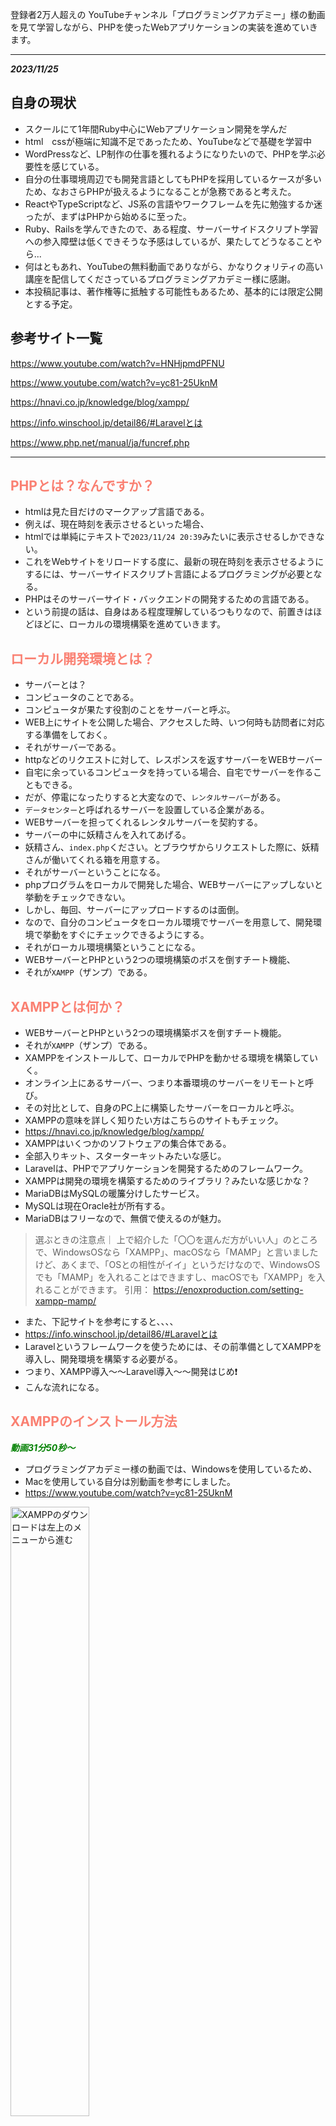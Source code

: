 登録者2万人超えの YouTubeチャンネル「プログラミングアカデミー」様の動画を見て学習しながら、PHPを使ったWebアプリケーションの実装を進めていきます。

<hr>

***2023/11/25***

## 自身の現状
- スクールにて1年間Ruby中心にWebアプリケーション開発を学んだ
- html　cssが極端に知識不足であったため、YouTubeなどで基礎を学習中
- WordPressなど、LP制作の仕事を獲れるようになりたいので、PHPを学ぶ必要性を感じている。
- 自分の仕事環境周辺でも開発言語としてもPHPを採用しているケースが多いため、なおさらPHPが扱えるようになることが急務であると考えた。
- ReactやTypeScriptなど、JS系の言語やワークフレームを先に勉強するか迷ったが、まずはPHPから始めるに至った。
- Ruby、Railsを学んできたので、ある程度、サーバーサイドスクリプト学習への参入障壁は低くできそうな予感はしているが、果たしてどうなることやら...
- 何はともあれ、YouTubeの無料動画でありながら、かなりクォリティの高い講座を配信してくださっているプログラミングアカデミー様に感謝。
- 本投稿記事は、著作権等に抵触する可能性もあるため、基本的には限定公開とする予定。



## 参考サイト一覧

https://www.youtube.com/watch?v=HNHjpmdPFNU

https://www.youtube.com/watch?v=yc81-25UknM

https://hnavi.co.jp/knowledge/blog/xampp/

https://info.winschool.jp/detail86/#Laravelとは

https://www.php.net/manual/ja/funcref.php


<hr>

## <font color="Salmon">PHPとは？なんですか？</font>

- htmlは見た目だけのマークアップ言語である。
- 例えば、現在時刻を表示させるといった場合、
- htmlでは単純にテキストで`2023/11/24 20:39`みたいに表示させるしかできない。
- これをWebサイトをリロードする度に、最新の現在時刻を表示させるようにするには、サーバーサイドスクリプト言語によるプログラミングが必要となる。
- PHPはそのサーバーサイド・バックエンドの開発するための言語である。
- という前提の話は、自身はある程度理解しているつもりなので、前置きはほどほどに、ローカルの環境構築を進めていきます。


## <font color="Salmon">ローカル開発環境とは？</font>

- サーバーとは？
- コンピュータのことである。
- コンピュータが果たす役割のことをサーバーと呼ぶ。
- WEB上にサイトを公開した場合、アクセスした時、いつ何時も訪問者に対応する準備をしておく。
- それがサーバーである。
- httpなどのリクエストに対して、レスポンスを返すサーバーをWEBサーバー
- 自宅に余っているコンピュータを持っている場合、自宅でサーバーを作ることもできる。
- だが、停電になったりすると大変なので、`レンタルサーバー`がある。
- `データセンター`と呼ばれるサーバーを設置している企業がある。
- WEBサーバーを担ってくれるレンタルサーバーを契約する。
- サーバーの中に妖精さんを入れてあげる。
- 妖精さん、`index.php`ください。とブラウザからリクエストした際に、妖精さんが働いてくれる箱を用意する。
- それがサーバーということになる。
- phpプログラムをローカルで開発した場合、WEBサーバーにアップしないと挙動をチェックできない。
- しかし、毎回、サーバーにアップロードするのは面倒。
- なので、自分のコンピュータをローカル環境でサーバーを用意して、開発環境で挙動をすぐにチェックできるようにする。
- それがローカル環境構築ということになる。
- WEBサーバーとPHPという2つの環境構築のボスを倒すチート機能、
- それが`XAMPP`（ザンプ）である。


## <font color="Salmon">XAMPPとは何か？</font>

- WEBサーバーとPHPという2つの環境構築ボスを倒すチート機能。
- それが`XAMPP`（ザンプ）である。
- XAMPPをインストールして、ローカルでPHPを動かせる環境を構築していく。
- オンライン上にあるサーバー、つまり本番環境のサーバーをリモートと呼び。
- その対比として、自身のPC上に構築したサーバーをローカルと呼ぶ。
- XAMPPの意味を詳しく知りたい方はこちらのサイトもチェック。
- https://hnavi.co.jp/knowledge/blog/xampp/
- XAMPPはいくつかのソフトウェアの集合体である。
- 全部入りキット、スターターキットみたいな感じ。
- Laravelは、PHPでアプリケーションを開発するためのフレームワーク。
- XAMPPは開発の環境を構築するためのライブラリ？みたいな感じかな？
- MariaDBはMySQLの暖簾分けしたサービス。
- MySQLは現在Oracle社が所有する。
- MariaDBはフリーなので、無償で使えるのが魅力。


> 選ぶときの注意点｜
上で紹介した「〇〇を選んだ方がいい人」のところで、WindowsOSなら「XAMPP」、macOSなら「MAMP」と言いましたけど、あくまで、「OSとの相性がイイ」というだけなので、WindowsOSでも「MAMP」を入れることはできますし、macOSでも「XAMPP」を入れることができます。
引用： https://enoxproduction.com/setting-xampp-mamp/

- また、下記サイトを参考にすると、、、、
- https://info.winschool.jp/detail86/#Laravelとは
- Laravelというフレームワークを使うためには、その前準備としてXAMPPを導入し、開発環境を構築する必要がる。
- つまり、XAMPP導入〜〜Laravel導入〜〜開発はじめ❗️
- こんな流れになる。




## <font color="Salmon">XAMPPのインストール方法</font>
***<font color="Green">動画31分50秒〜</font>***

- プログラミングアカデミー様の動画では、Windowsを使用しているため、
- Macを使用している自分は別動画を参考にしました。
- https://www.youtube.com/watch?v=yc81-25UknM
 

<img src="https://qiita-image-store.s3.ap-northeast-1.amazonaws.com/0/3486945/0376318e-87e4-d45f-3157-a64bcd2cb053.jpeg" alt="XAMPPのダウンロードは左上のメニューから進む" width=50% height=50%>


<img src="https://qiita-image-store.s3.ap-northeast-1.amazonaws.com/0/3486945/a0296545-e8d2-03a0-33c9-8f77cf2c0b18.jpeg" alt="XAMPPは一番新しいverのサイズが小さい方を選ぶ" width=50% height=50%>


- `xampp-osx-8.2.4-0-installer.app”は、開発元を検証できないため開けません。`
- このエラーが出た場合の対処は、、、

```
- 環境設定
- プライバシーとセキュリティ
- 一般タブ
- AppStoreに変更
- このまま開くをクリック
```

- これでアプリを開けました。
- あとは画面に従って`next`をクリック。
- インストールは5分くらいで完了します。


## <font color="Salmon">XAMPPの基本的な使い方</font>
- 基本的な使い方としては
- PHPの開発環境では毎回これを起動させる。
- そうすることで、ApacheやMySQLをすぐに起動させることができる。
- 使用するのは`Manage Server`タブの`Apache`や`MySQL`を`start`し、`Running...`状態して使用する。
- まずはローカルサーバーにアクセスしてみる。
- ブラウザで`localhost`と入力してEnterを押すと、、、、
- `http://localhost/dashboard/`という自分のPCローカルサーバーにブラウザがアクセスし、XAMPPのダッシュボード画面が開く。
- これはRailsでいうところの`Rails server`みたいなもんかな。。。
- ApacheとMySQLをrunningさせた状態で、ダッシュボードの`phpadmin`にアクセスすると、
- 以下のような管理画面になる。
- エラーになるときはMySQLを起動し忘れているなどの原因が考えられる。

<img src="https://qiita-image-store.s3.ap-northeast-1.amazonaws.com/0/3486945/08fa6d86-72dd-9903-28a0-c67c1467ed7e.jpeg" alt="" width=50% height=50%>


## <font color="Salmon">XAMPPの場合htdocs = localhost</font>
- XAMPPの場合htdocs = localhostとなる。
- VScodeでFinderからapplication/XAMPP/htdocsを開く。
- この`htdocs`がローカルの開発環境となるわけだ。
- Finderでこの`htdocs`をデスクトップへ移動させると、エイリアス（ショートカット）を作成できる。
- なので、やりたいひとはデスクトップにショートカット作っておくのも良い。
- 試しに、htdocs内で、htmlファイルとphpファイルを作ってみる。
- `test01:html`を新規作成
- `http://localhost/test01.html`にブラウザからアクセス
- すると、ローカルホストで開くことができた。

```html
<!DOCTYPE html>
<html lang="en">
<head>
  <meta charset="UTF-8">
  <meta name="viewport" content="width=device-width, initial-scale=1.0">
  <title>Document</title>
</head>
<body>
  <h1>localhost == htdocs なんです！</h1>
</body>
</html>
```


- またphpファイルも作ってみる。
- `test02.php`をhtdocsディレクトリ配下に作成


```php
<?php
  echo "おはようございます！";
?>
```

<img src="https://qiita-image-store.s3.ap-northeast-1.amazonaws.com/0/3486945/7455d00f-f0f4-d4f4-7eca-7ffcfd487958.jpeg" alt="" width=50% height=50%>


- 同様にphpファイルもローカルホスト上で表示させることができた。
- めっちゃ便利だな。XAMPP！
- でもLaravelとは何が違うんだろう、、、？
- MySQLとか、ターミナルとかでいじるのが普通だと思っていたから、こんな簡単に環境構築できてしまうとなんか拍子抜けだけど、、
- あれ、しかも、これGit管理できてないじゃん。
- GitHubに草生やせないじゃん_？？？？
- これ、XAMPPは、便利だけれど、企業の開発環境としてはほぼ使われないようだね。。。
- まぁ、この動画では、PHPのプログラミングにフォーカスした学習をするって感じになるね。
- 実際は、フレームワークの`Laravel`をインストールし、docker.composeで仮想環境を作って、その中でMySQLとかをいじる感じになるんじゃないかなぁと思う。
- ローカルのWebサーバーとしては、Macの場合、Apacheがプリインストールされているっぽい。
- なので、実質、LaravelとDocker、そしてMySQLの環境構築をやるのが、より実践的かもしんないね。
- `artisan serve`コマンドでlocalhost:8080ポートを指定したりすればいいのかなぁ？
- よく分からんけど、XAMPPは、まぁそんながっつり学ばなくても良さそうだぉ。



## <font color="Salmon">XAMPPの初期設定と初めてのPHPプログラミング</font>

***2023/11/26***
***動画37分25秒〜***


- `PHPinfo`を開くと、PHPのバージョン情報や設定が確認できる。
- 日付が`ドイツ・ベルリン`の時刻になってしまっているのでAsia/Tokyoに変更する
- `/Applications/XAMPP/etc/php.ini`ファイルを開く。
- VScodeで編集する

```ini
[Date]
; Defines the default timezone used by the date functions
; http://php.net/date.timezone
date.timezone=Europe/Berlin
```

```diff_ini
[Date]
; Defines the default timezone used by the date functions
; http://php.net/date.timezone
+ date.timezone=Asia/Tokyo
```
- これでApacheをストップさせて
- 再起動すると、Asisa/Tokyoに更新される。


***続いてMySQLを起動していく***

- `MySQL Database`を`start`で起動させる
-  `phpMyAdmin`ページを開く
- まずはパスワードを設定する
- ここはMySQL（MariaDB）を扱うページだ。
- ページ上部タブ`ユーザーアカウント`メニューをクリック
- `	root	localhost`という項目の`権限を編集をクリック`
- `change password`（パスワードを変更する）という項目をクリック
- 任意のパスワードを入力します。
- `*******`
- これで実行ボタンをクリックするとパスワードが更新される。
- この状態で`phpMyAdmiin`をリロードすると、エラーが表示される。
- パスワードを変更したことによるエラーである。
- 続いてこれを解消する。
- まずは、パス`/Applications/XAMPP/xamppfiles/phpmyadmin/config.inc.php`というファイルを開く。
- 以下の行に、先ほどのパスワードを追記してあげる。
- 権限者であることの警告がVScodeで出た場合は、承認して進める。

```diff_php:XAMPP/xamppfiles/phpmyadmin/config.inc.php
省略
...
+ $cfg['Servers'][$i]['password'] = '*********';
...
省略
```
- これで`phpMyAdmin`をリロードをすれば、元通り管理画面が出てくるようになる。
- これでOK。


<hr>

***初めてのPHPプログラミング(動画46分45秒〜)***

- これは、別動画でやったのと同様。

```php:test02.php
<?php
  echo "おはようございます！";
  echo 'Hello World!';
?>
```
- `http://localhost/test02.php`にブラウザでアクセス。
- これでテキストが表示される。
- これで、初めてのPHPプログラミング完了。

<hr>

***この動画で作っていく見本のアプリケーション***
- シンプルなPostのアプリを作る。
- `Ruby on Rails`で使った`scaffold`ライブラリで簡単に作れるあのやつ！
- 基本的なCRUDアプリケーションを作っていく。




## <font color="Salmon">PHPの書き方</font>

***phpの特徴***
- phpの書き方
- echo文の書き方
- シングルクォート、ダブルクォート
- phpはWebアプリケーションの開発のために作られたWebアプリ開発特化型のスクリプト言語である。
- 特徴として`<?php ?>`をhtmlに入れることで、html上でphpのプログラムを実行させることができる。
- 実際にhtmlにphpを書き込むのは非推奨じゃないかなぁ、、、？
- 半角スペースと改行は、単語の区切りという同じ意味を持つ。
- `;`セミコロンは、文章の終わりを示す。
- `''`シングルクォートや、`""`ダブルクォート→どちらも同じ`String`として扱われる。
- この辺はhtmlやrubyのerbファイルと同じかな。


***ポイント・注意点***

:::note info
半角スペースと改行は、単語の区切りという同じ意味を持つ。
:::

:::note warn
・改行の数はいくつ入れても、1つとして扱われる。
・全角スペースはエラーになるので注意
:::

:::note info
`.php`ファイルの中に、<DOCTYPE!>を宣言し、htmlを記述することができる。
これはおそらくRubyでいうところの`index.html.erb`みたいなものかなぁと思われる。
:::

- 総括すると、phpは最終的にhtmlとして表示する。
- phpはWebアプリケーション開発に特化して作られたスクリプト言語である。


***2023/11/27***

## <font color="Salmon">PHPの変数について</font>

- `chapter2`ディレクトリ作成
- そこに`1-2.php`ファイル作成
- 簡単なhtmlを作成していく
- `!`でtubキー、
- もしくは`html:5`でエンター
- bodyタグに`<?php?>`を実装
- 適当に`echo`する。
- VScodeにはオートセーブ機能を付けられる。（任意）
- 保存したらローカルホストサーバーを確認。
- ブラウザで`localhost/chapter2/1-2.php`にアクセス。
- echoが反映されている事を確認。
- さらにh1タグも入れてみる。
- `<?php echo '<h1>テキスト</h1>' ?>`
- こんな感じにできる！
- 確認できたら、このコードはもう使わないので、消すかコメントアウトしてOK。
- 続いて、適当に変数を定義し、適当にstringを入力する。

```php
<?php
  $name = '<h1>Hello World!</h1>';
  echo $name;
?>
```


:::note info
なぜ`localhost/...`というパスなのか？
これは`Apache`の設定によるものである！
知らなかった、、、💦
なお、Apacheは`Mac OS X`だとプリインストールされている模様。
つまり、Macの場合、`XAMPP`をわざわざ導入しなくても良い。
:::

:::note info
- なお、echoとprintは意味はほぼ同じ。
- だが、微妙に挙動が違う。
- 初心者の段階では気にしなくて良いらしい。
- `echo '<br/>';`または`echo '<br>';`で改行を挿入できる。
- シングルorダブルクォートで囲ってあげないとダメなので注意。
:::

:::note info
- プログラムは上から順番に実行される。
- これは基本だけど、重要。
:::

ここまでのコード
```php:htdocs/chapter2/1-2.php
<!DOCTYPE html>
  <html lang="en">
    <head>
      <meta charset="UTF-8">
      <meta name="viewport" content="width=device-width, initial-scale=1.0">
      <title>php_beginning</title>
    </head>
    <body>
      <?php
        $name = '<h1>Hello World!</h1>';
        echo $name;
        echo '<br>';
        echo $name;
        echo "<br/>";
        echo $name;
        // コメント
      ?>
    </body>
  </html>
```

ローカルホストで確認すると、このように画面に反映された。

<img src="https://qiita-image-store.s3.ap-northeast-1.amazonaws.com/0/3486945/21726b91-36b5-acd6-0d95-6ef38e8fc5be.jpeg" alt="Chapter2の実装後の画面" width=50% height=50%>

Chapter2はここまで。

<hr>

***2023/11/28***

## <font color="Salmon">PHPのデータ型（整数型）について</font>

- `chapter3`ディレクトリを作成
- `1-3.php`ファイルを作成
- 例に倣って`html`ファイルを生成
- （`html:5`または`!`でhtml基本のコードを自動生成）
- `<body>`タグ内に`<?php?>`タグを入れる
- 適当に変数を定義し、`string`を代入する。
- 変数を`echo`する
- 一旦、localhostでブラウザを確認。
- `http://localhost/chapter3/1-3.php`
- ここから新しい内容
- `echo 10;`とすると、データ型の`10`が出力される。
- `echo '10';`はString型なので注意。
- データ型の種類、integerなのかstringなのかを理解する。

```php
<body>
  <?php
    $name = 'Hello!';
    echo $name;
    echo '<br>';

    $number = 10 + 10;
    echo $number;
    echo '<br>';

    $string = '10 + 10';
    echo $string;
    echo '<br>';
  ?>
</body>
```

<img src="https://qiita-image-store.s3.ap-northeast-1.amazonaws.com/0/3486945/d745bbd2-dbdc-878d-e5dd-ed0400ba6262.jpeg" alt="integer型とstring型の違いの結果" width=50% height=50%>

chpater3はここまで。

<hr>

***2023/12/02***

## <font color="Salmon">PHPの基本データ型について</font>

- まずはChapter4ディレクトリを作成
- その配下に1-4.phpファイルを作る
- いつも通り htmlを基本コードを実装
- bodyタグにphpを宣言する。

:::note info
演算とは= ある値から別の値を作り出すこと。
例えば 3+5=8 は、2つの値から1つ値を出力するよは演算の中でも`二項演算`と呼ぶ。
他には、単項演算や三項演算などがある。
:::

- 文字列の結合演算とは、二項演算では、「あああ」+「いいい」
- `echo "あああ" . "いいい";`
- これで出力は`あああいいい`となる。
- Rubyでは+だった気がするけど、
- PHPでは、結合演算は「ドット」なんだね。

:::note info
結合演算は`左結合`と呼ばれ、左から順番に結合される。
なお、2つだけでなく3以上の結合も可能。
:::

- 整数、少数の結合演算もできる。

```php
$x = 0.1 + 0.2 -0.5;
echo $x
// => -0.2
```
:::note alert
要暗記❗️
整数型 = `int型`
少数型 = `float型`
論理型 = `bool型`
:::

- 論理型で重要な演算を紹介！
- `論理和`と`論理積`

:::note warn
論理和 = `または` `OR` という意味。
`a || b` もしくは`a or b`で表せる。
:::

:::note warn
論理積 = `かつ` `AND` という意味。
`a && b` もしくは`a and b`で表せる。
:::

- 上記は論理型における二項演算である。
- 論理型における単項演算がある。
- それは`!`をつける逆転だ

```php
$x = ! TRUE;
echo $x;
// => FALSE（意味が逆転する。破壊的なのかな？）
```

:::note info
$結婚相手の希望 = ! ブサイク;
=> 結婚相手はブサイクじゃない人
:::

以上、4つは基本であり超重要‼️
覚えておこう‼️

```php:おさらい
文字列型 `string型`
整数型 `int型`
少数型 `float型`
論理型 `bool型`
```


***2023/12/03***

## <font color="Salmon">PHPのNULL型とキャスト演算</font>

- 前回は基本データ型4つを覚えた。
- 今回はNULL型を学ぶ
- さらにキャスト演算も学ぶ


    // データ型：NULL型とキャスト演算について学ぶ
    // $x = NULL;
    // booleanなどの真偽値やNULLなどは大文字で書くのが慣例となっている。
    // NULLとは「無」を表すためのデータ型である。
    // 変数名には日本語も使えるものの、実用上、ほぼ英語しか使用しないので注意。
    // $Saturday_job = TRUE;
    // $Saturday_job_yes_or_no = TRUE or FALSE;
    // $Saturday_job_yes_or_no = "そもそも仕事してない"; = NULL;
    // このような真偽値ではない第三の選択肢を表すことなどに使う。
    // LINE ID教えて = いいよ=TRUE, いやだ=FALSE, ID持ってない=NULL;
    // PHPのデータ型は全部で10個ある。そのうちここまで5個覚えたましたね。
    // キャスト演算は単項演算
    // キャストとは型変換のことを指す。
    // ドル => 円, グラム => キロ, など

    // 重要な構文 var_dump;（正確には関数）
    var_dump(1);
    echo '<br>';
    // => int(1)
    // この構文はecho同様、出力するメソッドである。
    // 値と値のデータ型をセットで出力するというメソッドである。
    // htmlで表現する時には使わないが、上記の通り詳細な情報を教えてくれるので、デバッグの時によく使うらしい。

```php
    var_dump(1);
    echo '<br>';
    var_dump('1');
```

- 出力結果はこうなる。
- デバッグの際、数値とStringの違いがあることが、このメソッドを使うと分かる。

<img src="https://qiita-image-store.s3.ap-northeast-1.amazonaws.com/0/3486945/7c42943e-f9be-81e2-763e-13a903aa50e1.jpeg" alt="var_dumpの出力例画像" width=50% height=50%>

- また、`var_dump`は変数に対しても使うことができる。

```php
    $x = TRUE;
    var_dump($x);
    // 出力結果 => bool(true)
```

:::note info
- 用途としては、コードが肥大化した時、`変数`が何に対して付けられているか分からなくなることがあるので、そんな時に`var_dump`をよく使用する。
:::


***続いてはキャスト演算について***

```php
    $to_s = (string) 10;
    var_dump($to_s);
    echo '<br>';

    $to_i = (int) '10';
    var_dump($to_i);
    echo '<br>';
```

<img src="https://qiita-image-store.s3.ap-northeast-1.amazonaws.com/0/3486945/a2e5f365-a6bc-6160-5748-a58d411032c9.jpeg" alt="var_dumpを応用した変換事例" width=50% height=50%>

- `string(2)`の`2`というのは、文字列の文字数を表している。

:::note info
- このように、`( )`の中のデータ型に変換するという`var_dump`の使い方の応用。
- すべての変換規則を覚える必要はない。複雑すぎるので。
:::


***PHPの暗黙の型変換***

```php
    // phpの暗黙の型変換
    $xx =  '10' + '10';
    echo $xx;
    echo '<br>';
    var_dump($xx);
    echo '<br>';
```

<img src="https://qiita-image-store.s3.ap-northeast-1.amazonaws.com/0/3486945/4be5b377-ac2e-c19d-5480-9888af5c6eb8.jpeg" alt="php暗黙の型変換の事例" width=50% height=50%>

- 無理やりcastキャストしてくれる。
- こういうのを`弱い型付けの言語`と呼ぶ。
- 逆に勝手に型変換してくれない言語を`強い型付けの言語`と呼ぶ
- `JavaScript`も暗黙の型変換してくれる弱い型付けと呼ばれるらしい。
- 確か、`Ruby`は勝手に型変換してくれなかった気がする、、、
- 本来は、'' で囲っているので、Stringであるため、'1010'となるはずだが、phpは暗黙的に数値として判断してくれ、よしなに取り計らってくれるようだ。

:::note alert
- 優しい反面、バグの温床にもなっているので注意。
- 何よりも正しいデータ型でプログラミングすることが重要である。
:::

<br>
<hr>

## <font color="Salmon">PHPの if文 について</font>

- if文
- else文
- まずはこの2つをマスターしていこう。


```php
// TRUEの場合

if (TRUE) {
      echo '真偽値はTRUEです
      echo '<br>';
    }
    echo 'if関数の外側の出力だよ';
    echo '<br>';

// 出力 => 真偽値はTRUEです
//        if関数の外側の出力だよ
```

```php
// FALSEの場合

    if (FALSE) {
      echo '真偽値はTRUEです';
      echo '<br>';
    }
    echo 'if関数の外側の出力だよ';
    echo '<br>';

// 出力 => if関数の外側の出力だよ
// if関数内の処理は実行されず、関数の外側のechoだけ出力される。
```

***()の中身には変数を入れることもできる。***

```php
<?php
    $bool = TRUE;
    if ($bool) {
      $x = 5 + 3;
      echo $x;
      echo '<br>';
    }
    echo 'if関数の外側の出力だよ';
    echo '<br>';
?>
```

```terminal:出力結果
=> 8
=> if関数の外側の出力だよ
```

- 前回のおさらい論理和 OR　と、論理積 ANDだ。
- (TRUE || FALSE) = TRUEとなる。 
- (TRUE $$ FALSE) = FALSEとなる。 
- これに加えて、今回は ***比較演算*** を覚えよう。


```php
    var_dump(1 < 2); // => bool(true)
    echo '<br>';
    var_dump(1 > 2); // => bool(false)
    echo '<br>';
```

- ()の中身を比較演算にすることで、TRUEかFALSEを導き出す。
- さらに`var_dump`でデータ型とその処理結果を出力してくれる。
- 比較演算子については、ほぼRubyと同じなので大体理解しているのでOK。


```php
    var_dump(1 != 2); // bool(true) 逆の真偽値を返すので、等しくない場合にTRUEを返す
    echo '<br>';
    var_dump(1 != 1); // bool(false) 逆の真偽値を返すので、等しい場合にFALSEを返す
    echo '<br>';
```

:::note info
`!`（エクスクラメーションマーク）がつくと、逆の意味になる点には注意しておこう！
`!`は、たしかメソッドにつけると、破壊的になるはず？？Rubyではそうだったけど、PHPではまだ分からない。
:::


- 比較演算に対して変数をつけることもできる。
- なお、比較演算においても暗黙の型変換が行われてしまうので要注意。
- 親切機能と思いきや、これが開発におけるバグの温床になっているらしい。  


```php
<?php
    var_dump(1 < 'a');
    // => bool(false)と表示されてしまう。
    // => これ、Rubyだと例外になるんじゃなかったっけ？
?>
```

```php
    var_dump( 1 == '1'); // bool(true)
    var_dump( 1 == '2'); // bool(false)
```

:::note alert
phpだとこのような演算式が成立してしまう💦
そんな時は、暗黙の型変換を行わない事を指定する比較演算子を使用する
それが、`===`である!
これの場合、`値の比較に加え、データ型の一致も条件となって真偽値を返してくれるのだ！`
:::

```php
    var_dump( 1 === '1'); // => bool(false)
    var_dump( 1 === '2'); // => bool(false)
```

- `===`を使えば、きちんと、両方とも`FALSE`を返してくれるので、エラーだと気付きやすくなる。

<br><hr>


## <font color="Salmon">PHPの if文 をより深く学び、 else文 も学ぶ</font>

- chapter7ディレクトリを作成
- 1-7.phpファイルを作成し、htmlを生成
- ここまではいつも通り。

<br>

- 型変換のルールは複雑で多いので覚えなくて良い。
- 覚えるべきことはphpで`if文`を使用するときの型変換`cast`を行う際は、必ず`bool型`を指定してあげるという事だ。
- そうすれば、複雑なcastルールを覚える必要がなくなる。

```php
  <?php
    var_dump((bool) '文字列'); // => bool(true)
  ?>
```

- 続いて、`if-else構文`について学んでいく。

```php

    // 続いてelse構文について
    $x = -5;
    if ($x < 0) {
      echo 'プラスだよ';
    } else {
      echo 'マイナスだよ';
    }
    echo '<br>';
    // elseが2つ付いて、合計3つの条件式になったとしても、それが余事象の関係性ならば使える。
    $x = 0;
    if ($x > 0) {
        echo 'プラスだよ';
    } else if ($x < 0) {
        echo 'マイナスだよ';
    } else {
        echo 'ゼロだよ';
    }
    echo '<br>';
```

```terminal
出力 => マイナスだよ
出力 => ゼロだよ
```


- `互いに排他的、かつ網羅的である時`に、else構文が使える。
- 排他的とは例えば、数は0以上か0未満のどちらかであり、どちらが同時に成立することはない、という事を指している。
- それを互いに排他的であると呼ぶ。
- かつ、網羅的とは、どちらか一方に必ず該当するということ。
- この2つの条件が揃った場合、これを`余事象の関係`であると呼べる。

<br>


:::note info
また、if文は二重に書くこともできる。
:::

```php
    $z = -4;
    if ($z > 0) {
      if ($z % 2 === 0) {
        echo '正の偶数だよ';
      } else {
        echo '正の奇数だよ';
      }
    } elseif ($z < 0) {
      if ($z % 2 === 0) {
        echo '負の偶数だよ';
      } else {
        echo '負の奇数だよ';
      }
    } else {
      echo 'ゼロだよ';
    }
```

```terminal:出力結果
負の偶数だよ
```

else文については、ここまで


***2023/12/04***

## <font color="Salmon">PHPの連想配列について（その1）</font>

- コンピュータは2進数でしか理解できない。
- それを理解できるようにするために`型`が存在する。
- phpではデータ型は`基本型`、`スカラ型`、`複合型`の3種類で呼ばれる。
- `基本型`はそれ以上、分割できない型を指す。


```php
    $array = [
        'fruits' => 'apple'
    ];
    echo $array; // => Array
    echo '<br>'; // 改行
    var_dump($array) // => array(1) { ["fruits"]=> string(5) "apple" }
```

<img src="https://qiita-image-store.s3.ap-northeast-1.amazonaws.com/0/3486945/368dff3d-7111-7bf6-2348-b7552ec4b643.jpeg" alt="" width=50% height=50%>



- 複数の値も代入できる。
- その際は、`,`カンマで区切って改行する。

```php
    $array = [
        'fruits' => 'apple',
        'fruits' => 'orange',
        'drink' => 'coffee',
        'fruits' => 'banana',
        'drink' => 'green tea',
    ];
    echo $array;
    echo '<br>';
    var_dump($array)
```

- これを出力してみると、、、

```terminal
>>> var_dump($array)

array(2) { ["fruits"]=> string(6) "banana" ["drink"]=> string(9) "green tea" }

```

- array(2)の`2`は、キーの数を指している。
- 出力されるのは対応するキーの最後尾のレコードの`value`
- この連想配列では、`fruits`キーのレコードの最終である`banana`というvalueが出力された。
- また、`drink`キーでは、最終である`green tea`というvalueが出力された。

```php
    $array['food'] = 'yakitori';
    echo $array['food'];
    echo '<br>';
    var_dump($array);
    echo '<br>';
```

- 以下のように出力される。

```terminal
yakitori
array(3) { ["fruit"]=> string(6) "banana" ["drink"]=> string(9) "green tea" ["food"]=> string(8) "yakitori" }
```

- 上記のように、keyとvalueは追加することもできる。
- また、変数に対してキーを指定してあげると、その中身のvalueのレコードを取得できる。


<br>
<hr>


***2023/12/06〜12/08***


## <font color="Salmon">PHPの連想配列について（その2）</font>

- 連想配列は`キーバリュー型`のデータ構造である。
- 今回も、連想配列について深掘りしていく。
- 何度も言うが、暗黙の型変換は行われてないように実装する。
- またキーにするデータ型は統一させることも意識する。
- 一つの連想配列のデータに、複数のデータ型が混在しないようにする。
- 例としては`integer型`と`string型`が混在すると良くない。

***phpには厳密な`配列`というデータ型は無い***

- phpには先に説明した連想配列というものがあるが、配列という名称のデータ型は無い
- 他のスクリプト言語には`配列`と`連想配列`と分けられてデータ型が存在する。
- phpの場合、連想配列において、キーを0から始める連番で作ったものに関しては、人によって`配列`と呼ぶ事がある。

:::note info
phpで連想配列を配列と呼ぶ条件は、`キーが0から始まる連番であること`
他の言語では連想配列と配列は別々に用意されているものたが、phpの場合は、そのような区分けはされていないという規則になっている。
:::

```php
    <?php
        $player = [ "仁志", "清水", "高橋", "松井", "清原",];
        var_dump($player);
    ?>
```

```terminal
array(5) { [0]=> string(6) "仁志" [1]=> string(6) "清水" [2]=> string(6) "高橋" [3]=> string(6) "松井" [4]=> string(6) "清原" }
```
- 上記のように、keyを省略すると、自動的に0番から順番にキーが割り振られる。
- このように、phpでは連想配列から配列っぽいものを作り出すことができる。

:::note alert
`$player = [ "仁志", "清水", "高橋", "ゴジラ" => "松井"];`
このように、キーをinteger型であるのに、String型を混合しないようにしよう。
:::

- また、連想配列（配列）の最後尾にvalueを付け足すこともできる。
- その際は、`array_push`メソッドを使用する。
- `( )`の中には、`$変数名, '値'`とすることで追加できる。

```php
<?php
    $player = [ "仁志", "清水", "高橋", "松井", "清原",];
    array_push($player, "江藤", "二岡", "阿部", "上原");
    var_dump($player);
?>
```

```console
array(9) { [0]=> string(6) "仁志" [1]=> string(6) "清水" [2]=> string(6) "高橋" [3]=> string(6) "松井" [4]=> string(6) "清原" [5]=> string(6) "江藤" [6]=> string(6) "二岡" [7]=> string(6) "阿部" [8]=> string(6) "上原" }
```

:::note info
なお、追加する`value`が一つだけの場合は、以下のように省略が可能。
`$player[] = "江藤";`
:::


<hr><br>

***コメント***
```html
<!-- この頃のジャイアンツ打線、やべぇなwww -->
```
<br><hr>


***`array_merge`で配列同士を結合させる***
- `array_merge`で配列同士を結合させることができる。


```php
<?php
    $giants = [ "仁志", "清水", "高橋", "松井", "清原",];
    $japan = [ "ヌートバー", "近藤", "大谷", "村上" ];
    echo '<br>';
    $all_star = array_merge($giants, $japan);
    var_dump($all_star);
    echo '<br>';
    echo '<hr>';
?>
```

```console
array(9) { [0]=> string(6) "仁志" [1]=> string(6) "清水" [2]=> string(6) "高橋" [3]=> string(6) "松井" [4]=> string(6) "清原" [5]=> string(15) "ヌートバー" [6]=> string(6) "近藤" [7]=> string(6) "大谷" [8]=> string(6) "村上" }
```

:::note warn
なお、この`array_merge`メソッドは、結合後であっても、オリジナルの配列は変わらない。
phpのメソッドには、`破壊的であるメソッド`、`破壊的ではないメソッド`が存在する。
プログラムを実装する際は、使おうとするメソッドが`破壊的であるか否かを調べて理解した上で使う`ように努めよう。

***`破壊的`か？`非破壊的`か？***

:::

***その他配列関連のメソッド***

`array_unshift` = 配列の先頭に要素を追加する。
`array_shift` = 配列の`先頭`の要素を切り取る（抜き出す）。`var_dump`すると切り取った要素を返してくれる。
`array_pop` = 配列の`最後尾`から要素を切り取る（抜き出す）。`var_dump`すると切り取った要素を返してくれる。


:::note alert

`0 => 'ゼロ'`
`100 => 'ヒャク'`
このように、歯抜けの`key`を作らない方が良い！
仕方なく歯抜けのキーを作る際は、`'0' => 'ゼロ'`のように、`string型`でキーを定義する。これもあまりやりたくはないが、、、。
:::

<br><hr><br>

***2023/12/09***

## <font color="Salmon">PHPの for文 について</font>

- PHPの for文 について学ぶ
- for文なので、同じ処理をn回繰り返すとか、そんな感じだろうと思う。
- とりあえず書いてみたfor文はコレ。


```php
    <?php
        for ($i = 0; $i < 10; $i++) {
            echo 'こんにちは';
            echo '<br>';
        }
    ?>
        // for (初期化処理：主に変数を定義, 継続条件：どこまで継続するか, 更新処理：初期化処理の値に加える処理) {
            // 具体的に行う処理
        // }
```

```console:出力
こんにちは
こんにちは
こんにちは
こんにちは
こんにちは
こんにちは
こんにちは
こんにちは
こんにちは
こんにちは
```

- `$i++`は加算子もしくはインクリメントと呼ばれる。

:::note info
以下は全て同じ。変数に対して1ずつ足していくという意味。
- `$i++;`
- `$i = $i + 1;`
- `$i += 1;`
:::

- for文を抜けた後に変数`$i`をechoしてみると、、、、
- `10`と出力される。
- これは0〜9までの10回分である。 
- `$i < 10;`なので、10はfalseになる。

```php
echo $i;
// => 10
```

- 上記を確かめるためにこんなコードを実装してみる。

```php
    for ($x = 0; $x < 10; $x++) {
        $count = (string) $x;
        echo $count . '回目の繰り返しです。';
        echo '<br>';
    }
```

```console:出力結果
0回目の繰り返しです。
1回目の繰り返しです。
2回目の繰り返しです。
3回目の繰り返しです。
4回目の繰り返しです。
5回目の繰り返しです。
6回目の繰り返しです。
7回目の繰り返しです。
8回目の繰り返しです。
9回目の繰り返しです。
```

- `$count = (string) $x;　`　⇨  新たに変数`$count`にstring型を指定し、`for文`の値`$x`を代入する。
- それに、テキスト`回目の処理です`を加える。
- $countの値（string型）を手前に呼び出して、 `.`をつけて`Join`結合させた文章を作った。
- これを10回繰り返しehcoで呼び出している。
- echoで呼び出してみた結果を見て分かる通り、値は0から始まっているのが分かる。
- さらに10は条件式でfalseになっているので、`10回目の繰り返しです。`とは出力されていないのが理解できる。

:::note alert
`$count = (string) $x;`
これは暗黙の型変換を行わず自らのコードで`integer型`から`string型`に`cast（変換）`している。
:::



:::note info
`echo $count . 'テキスト';`は文字列の結合演算式である。
これに変わってこんな書き方もある。
`echo "{$count}テキスト";`という埋め込み型も使える。
※ただし、Stringを囲むクォーテーションは必ず`" "`ダブルクォーテーションでなければならないというルールがある。
※このへんは`Ruby`と同じだったかなぁ？？
:::

- 最後に、九九の掛け算を出力するfor文を作ってみる。

```php
    for ($i = 1; $i < 10; $i++) {
        for ($j = 1; $j < 10; $j++) {
          $x = $i * $j;
          echo "{$i}x{$j}={$x}";
          echo '<br>';
       }
    }
```

- 結果は以下の通り。

```terminal:出力
1x1=1
1x2=2
1x3=3
1x4=4
1x5=5
1x6=6
1x7=7
1x8=8
（中略）
9x6=54
9x7=63
9x8=72
9x9=81
```

<hr>
<br>

## <font color="Salmon">PHPの繰り返し処理総ざらい</font>

- for文をはじめとした、繰り返し処理のメソッドをまとめて学習していく。
- 今回は`lesson`ディレクトリを作り、その中に`1-11.php`ファイルを作って、実装していく。

<br>

***break文***
- ループ処理を中断するメソッド。
- 【使用例】ECサイトのカートの中に、セール商品が含まれているかどうか？を判定したい時、その条件に合致した場合にbreakで、中断する事ができる。

```php
<body>
  <?php
    $arr = [12, 45, 22, 67, 36, 5, 56, 13];
    
    //配列の要素数を取得
    $num = count($arr);
    $message = '含まれていません';
    for ($i = 0; $i < $num; $i++) {
      $value = $arr[$i];
      if ($value < 0) {
        $message = '含まれています';
        break;
      }
    }
    echo $message;
  ?>
</body>
```
- マイナスの数が無い場合→→`含まれていません`と出力される。
- マイナスの数がある場合→→`含まれています`と出力される。

<br>

***continue文***
- for文などの繰り返し処理を行う中で、ある条件の時は、その繰り返し処理をスキップして次の処理に進むというメソッド。
- 数字が入っている配列から偶数だけを足していって、その合計を求めるアルゴリズムを作ってみる。
- 以下の通り。

```php
<body>
  <?php
    $arr = [12, 45, 22, 67, 36, 5, 56, 13];
    
    //配列の要素数を取得
    $num = count($arr);
    $num = 0;
    for ($i = 0; $i < $num; $i++) {
      $value = $arr[$i];
      if ($value % 2 === 1) {
        continue;
      }
      $sum += $value;
    }
    echo $sum;
  ?>
</body>
```

:::note warn
上記のコードの場合、`if ($value % 2 === 0)`として、2で割り切れた場合に数を足すという書き方もできる。
だが、処理が100行を超えるような長いコードになった時、`どんな処理をするかを早めに宣言する`事で、コードの可読性が上がる。
そのため、`continue`メソッドは、単純なメソッドの機能以外にも、可読性を高めるなど、複数人での開発時に親切なコードを意識する上でも、重要なメソッドである。
:::

<br>

***while文***

- for文と似ている。
- for文では以下のように定義した事をまずは振り返る。

```php:for文の文法
<?php
  for (初期化式, 継続条件式, 更新式) {
    具体的に行う処理
  }
?>
```

- while文では以下のような文法になる。

```php:for文の文法
<?php
  初期化式
  while (継続条件式) {
    - 具体的に行う処理
    - 更新式
  }
?>
```

- for文とwhile文は似ているし、用途も似ている。
- シチュエーションによって、どちらが良いかを判断して使っていこう。
- while文を使って、先のプログラム「配列からマイナス数値を見つけた時にbreak」を作ってみる。

```php
    <?php
        $arr = [12, 45, 22, 67, 36, 5, 56, 13];
    
        // 配列の要素数を取得
        $num = count($arr);
        $message = '含まれていません';
        // 初期化式
        $i = 0;
        while ( $i < $num) {
            $value = $arr[$i];
            if ($value < 0) {
                $message = '含まれています';
                break;
            }
            // 更新式
            $i++;
        }
        echo $message;
    ?>
```

- 条件定義の初期化式が、while構文の外（前）に飛び出る。
- また条件の更新式がwihle構文の外（後）に飛び出る。
- forとwhileは、どっちがシンプルに書けるか？で選ぶのが良いだろう。
- コードが肥大化すると、whileの方が用途としては優先度が高くなると思われる。

<br>

***foreach文***

```php
    <?php
        foreach($連想配列名 as $変数名) {
            // 実行したい処理
        }
    ?>
```

- とても重要な構文
- 連想配列の値をひとつひとつ取り出したい時に使う構文・メソッドである。
- 上記の例で言うと、、、
- `$連想配列`の中の`value`の値が、`$変数`に一つ一つ代入される。
- という事である。以下がサンプルコード.


```php
<body>
    <?php
        // foreach文
        $array = [1, 2, 3, 4, 5];

        foreach($array as $value) {
            echo $value;
            echo '<br>';
        }
        echo '<br>';
        echo '<hr>';
    ?>
</body>
```

```terminal:出力結果
1
2
3
4
5
```

- 先に説明した3つの構文だが、`foreach`を使うとさらにシンプルに書けるのでオススメ。
- 先ほどの`マイナスの数字がある時に「含まれています」と表示させる`プログラムを、`foreach`で再度作ってみる。


```php
<?php
    // foreachで「マイナスの数があるか判定する」プログラム
    $num_array = [12, 45, 22, 67, 36, 5, 56, 13];
    $message = 'マイナスの数は含まれていません';
        foreach($num_array as $number) {
            if($number < 0) {
                $message = 'マイナスの数が含まれています';
                break;
            }
        }
    echo $message;
?>
```

```terminal:出力結果
マイナスがない場合 : マイナスの数は含まれていません
マイナスがある場合 : マイナスの数が含まれています
```

:::note info
このように、`foreach`を使うと、ループ処理の記述をシンプルにできる。
積極的に`foreach`を使っていこう！
:::

- また、foreachではkeyの値も取り出すことができる。
- 続いて、配列からフルーツの個数をひとつずつ出力するforeach文を作ってみる。

```php
<?php
    // foreachで「マイナスの数があるか判定する」プログラム
    $fruits = [
        'apple' => 3,
        'orange' => 5,
        'grape' => 2
    ];
    
    foreach($fruits as $key => $value) {
        echo "{$key}の数は{$value}個です。";
        echo '<br>';
    }
?>
```

```terminal:出力結果
appleの数は3個です。
orangeの数は5個です。
grapeの数は2個です。
```

<br><br>

## <font color="Salmon">PHPの関数について</font>

- 関数とは、inputしてfuncitionで処理を実行し、その結果をoutputするという一連の流れをプログラムしたもの。
- 出力結果は変数に代入され、他の場所から呼び出せたりする。
- 数学の関数に由来する。
- `Y = 2X + 1`という1次関数は、Xの値によって結果Yが異なる。
- これと同様に、PHPにおける関数も考えることができる。


:::note info
PHPの関数は主に2種類ある。
・`ビルトイン関数` ：元々phpに定義づけられている関数
・`ユーザー定義関数` ：ユーザーが自由に定義づけることができる関数
である。
:::

***ビルトイン関数の例***

```php
<?php
    // ビルトイン関数の例1
    $array = [1, 2, 3];
    $x = count($array);
    echo $x;
    // => 3 (配列の要素の数をカウントしてくれる関数count)
    
    // ビルトイン関数の例2
    $z = -10;
    $absolute_number = abs($z);
    echo $absolute_number;
    // => 10 (値の絶対値を返してくれる関数abs -10の絶対値は10である => absolute numberの略称)
?>
```

- 他にもいろんなビルトイン関数がある。
- 詳しくは公式ドキュメントを確認する。
- https://www.php.net/manual/ja/funcref.php

<hr>


***ユーザー定義関数の例***

- phpに限った話では無いが、
- ユーザー自身で関数を自作することができる。
- これをユーザー定義関数と呼ぶ


```php
function 関数名($仮引数1, $仮引数2){
  //処理
  return 返り値;
}
関数名($実引数);
```

- 引数には3〜4くらいで収める。
- それ以上の引数を渡すのはコードとしてよくない。
- 引数が多くなりそうな場合は、関数を複数に分けるなど、可読性を高めたプログラミングを意識する。
- 以下が関数の例


```php
<?php
  function add($x, $y) {
    $z = $x + $y;
    return $z;
    }
    
    $sum = add(15, 6);
    echo $sum;
    // => 21と表示される。
?>
```

- プログラムは通常、上から順番に実行されるが、関数の場合はその限りではない。phpの場合は、関数の呼び出しは後でも大丈夫。
- プログラミング言語の種類によっては上から順番に記述しないとエラーになる場合があるので注意。

<br>

- また、関数の呼び出し時に使用する実引数には、値ではなく変数を代入してあげても良い。
- 例としては以下のようになる。

```php
    function add_02($xx, $yy) {
        $zz = $xx + $yy;
        return $zz;
        }
        
        $a = 15;
        $b = 6;
        $sum_02 = add_02($a, $b);
        echo $sum_02;
        // => 21 先の例と同じくこのように出力される。
```

<br>

***phpのスコープについて***

まずは例題としてのコードがこれ。

```php
<?php
  function add($x, $y) {
    $z = $x + $y;
    return $z;
    }

    $a = 15;
    $b = 9;
    $sum = add($a, $b);
    echo $sum;
    echo '<br>';
    echo $z;
    echo '<br>';
?>
```

このコードに対して、新たに`$z = 0;`という変数と値を用意する。

```diff_php
<?php
  function add($x, $y) {
    $z = $x + $y;
    return $z;
    }

+   $z = 0;
    $a = 15;
    $b = 9;
    $sum = add($a, $b);
    echo $sum;
    echo '<br>';
    echo $z;
    echo '<br>';
?>
```

- このように、変数`$z = 0;`を定義した場合、、、、
- `$zをecho`すると結果はどうなるか？
- 答えは、`「0」`となる。


:::note warn
- `スコープ`とは変数の有効範囲のこと。
- 3つのスコープがある。
    - `ローカルスコープ`
    - `グローバルスコープ`
    - `スーパーグローバルスコープ`
:::

***ローカルスコープ***
- ロカールスコープは`ユーザー定義関数の中`の範囲で有効である事を指す。
- 同じ名前の人のあだ名が通じる範囲に例えるとわかりやすい
- 友達の内輪での`やまピー` =　山田くん
- 芸能人の`やまピー` = 山内くん
- 友達の間柄では`やまピー` = 山田くんであると通じる。
- しかし、会社の人との会話で`やまピー`と言っても、`山内くん`だと勘違いされる。
- つまり、`やまピー`のスコープはあくまでローカルな変数である。
- ローカルスコープのなかの変数をローカル変数と呼ぶ。

<br>

***グローバルスコープ***
- グローバルスコープは、今回の例で言うと、`function add() {}`の外側を含めた全体で有効な範囲であるスコープの事を指す。
- 例題のコードでは、グローバルスコープの変数`$z`を呼び出しているため、答えは`34`ではなく、`0`が`echo`された。

:::note warn
グローバル変数は、Rubyでいうところの`インスタンス変数`に当たるのかなぁと思われる。
:::


***void型***について
- 関数には何も値を返さないものもある。
- それらを`引数がvoid型`と呼んだり、`返り値がvoid型`と呼ぶ。
- `void`は日本語で空とか、伽藍堂とか、といった意味。

:::note alert
プログラミングコンテキスト:プログラミング言語では、`null`は欠落している値または存在しない値を表すために使用され、`void`は関数が値を返さないことを示すために使用されます。
引用： https://redkiwiapp.com/ja/english-guide/synonyms/null-void
:::

<br><br>

## <font color="Salmon">PHPのクラスとオブジェクトについて</font>

- phpはクラスベースのオブジェクト指向プログラミング言語
- クラス構文というものがあり、それをベースにプログラミングしていく。
- Goとかの言語は、別の構文（構造体構文）というものがある。
- クラスベースが最も一般的な構文である。
- `クラス`は類（似たものの集まり）
    - 例えば、userというクラス
    - ものの集まりを定義するのがクラス構文
- `オブジェクト`は物（これは文字通りモノ）

<br>

- アプリを作るなら、誰が何をどう利用するのかなど、を細かく書き出す。
- これがつまり`要件定義`である。
- 概念を作る上で重要なものは`データ`と`振る舞い`である。
- この辺はRuby、Railsでも学んだ指向
- 人間がどんな振る舞いをするのか？
- `食べる、動く、寝る`
- これをプログラミングしていく。

***クラスの書き方***

- phpは、クラス名はキャメルケースで書く。
- クラスに定義したデータをプロパティと呼ぶ
- クラスが持っているデータは、プロパティと呼ぶ以外にも、は他にも、`メンバー変数`、`フィールド`、`インスタンス変数` ⇨ このように呼ぶこともあるが、どれも同じ事。
- 「Humanクラスは、nameプロパティに持つ。」みたいな呼び方をする。
- `public`、`protected`、`private`といったキーワードは、`アクセス修飾子`と呼ぶ。
- `$name`、`$birthday`などは、プロパティ名である。
- プロパティ名は変数と同じで、名前の前に`「$」`をつけるのがルール。
- プロパティ名を定義するときは、その直前に、上記の`3つのアクセス修飾子`のどれかを指定してあげなくてはならない。

:::note warn
アクセス修飾子は`public`と`private`の2種類を頻繁に使う。
`protected`という修飾子はほとんど使わない方も多い。
※`protected`修飾子は、`継承`の機能であるが、あまり使わないらしい。
:::

:::note info
`public`修飾子　：公の、公共の、という意味m。クラスの外に公開することができるプロパティ。
これが、Rubyでいうところのインスタンス変数とか、インスタンスというものかなぁ、、、？
`private`修飾子：逆に、外に晒さないプライベートなプロパティである。クラスの枠を超えて、参照したり、書き換えたりすることができないプロパティを定義する修飾子である。
:::

- 例えば、`Human`クラスで、privateなプロパティ`$gender`を定義した場合、`product`クラスから、`private $gender;`を呼び出すことはできない。クローズな状態となる。

:::note alert
特に理由がなければ、`private`でプロパティを作るのが良い。
それをもとに考え、公開したいプロパティが必要になるのなら`public`プロパティを必要に応じて作る。
上記のように、状況に応じて、どんな振る舞いを与えたいかを考え、アクセス修飾子の種類を考える。
:::



```php
    <?php
        class Human {
            public $name;
            private $birthday;
            private $gender;
            // protected $child;
        }
    ?>
```

***振る舞いの書き方***
- クラスに振る舞いを与える
- 振る舞いを与えるのにはメソッドを定義する。
- メソッドとは、簡単に言うと関数である。
- ビルとインでも自作でもいいので、メソッドを作ることで、
- クラスに対して振る舞いを与えることができる。
- 呼び出す際には、コンストラクタを用いる。
- `$human = new Human();`これでコンストラクタを作ることができる。
- これはおそらくRubyで言うインスタンスのことだね。


```php
    <?php
        class Human {
            public $name;
            private $birthday;
            private $gender;

            public function walk() {
                echo '歩きます<br>';
            }

            public function eat() {
                echo '食べます<br>';
            }
        }

        $human = new Human();
        $human->walk();
        $human->eat();
    ?>
```

<br>

```terminal:出力結果
歩きます
食べます
```

<br>

***コンストラクタのデフォルト値の作り方***
- コンストラクタ（インスタンス）は、事前に引数に値を指定して代入しておくことができる。


```php
<?php
    class Human {
        public $name;
        private $birthday;
        private $gender;

        public function __construct($name, $birthday, $gender) {
            $this->name = $name;
            $this->birthday = $birthday;
            $this->gender = $gender;
        }

        public function walk() {
            echo "{$this->name}は歩きます<br>";
        }

        public function eat() {
            echo "{$this->name}は食べます<br>";
        }
    }

    $human = new Human('高橋', '1988年7月7日', '男性');
    $human->walk();
    $human->eat();
?>
```

<br>

```php:出力結果
高橋は歩きます
高橋は食べます
```

- constructは構成するといった意味の英単語。
- `public function __construct($name, $birthday, $gender)`を定義しただけでは、まだ、$nameの中身は空っぽである。
- つまり、このままではコンストラクタ（インスタンスの中身）は何も入っていない。
- そこで必要になってくるのが、`$this`メソッドである。
- `$this->name = $name;`とすることで、このコンストラクタ（インスタンス）の引数に与えた`$human = new Human('高橋', '1988年7月7日', '男性');`という引数の値が代入され、のちの`public function walk() {}`などのメソッドで`高橋`や`男性`などの値が利用できるようになるのだ!


:::note warn
- `"{$this->name}は歩きます<br>"`のように、文字列の中に変数を代入してechoする場合は、ダブルクォーテーションにすることを忘れずにやる。
:::

<br>

### ***<font color="Green">クラスとオブジェクトの話の`$this`の使い方などの重要な動画は、、`03時間49分20秒〜`</font>***

<br>

- 以上でこの動画の内容はすべて終了。
- 次に、学んだことを活かして簡単なCRUDアプリケーションを作っていく。




<br>
<hr>

## Qiita投稿でよく使うタグ

`## <font color="Salmon">サーモンピンク</font>`

`### <font color="MediumSeaGreen">シーグリーン</font>`

`<img src="" alt="" width=50% height=50%>`

<hr>
<br>
